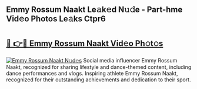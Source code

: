 ## Emmy Rossum Naakt Le𝚊k𝚎d N𝚞𝚍e - Part-hme Vid𝚎o Photos Le𝚊ks Ctpr6

# <h2><a href="http://fb38km0.evod.top/?m=Emmy+Rossum+Naakt">🔗 👉🔴 Emmy Rossum Naakt Vid𝚎o Ph𝚘t𝚘s</a></h2>

[![Emmy Rossum Naakt N𝚞d𝚎s](https://i.imgur.com/8V9OHl7.gif)](http://fb38km0.evod.top/?m=Emmy+Rossum+Naakt)
Social media influencer Emmy Rossum Naakt, recognized for sharing lifestyle and dance-themed content, including dance performances and vlogs. Inspiring athlete Emmy Rossum Naakt, recognized for their outstanding achievements and dedication to their sport. 
